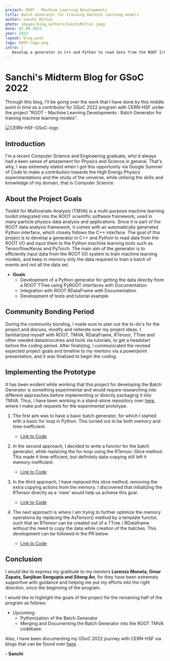 ```yaml
---
project: ROOT - Machine Learning Developments
title: Batch Generator for training machine learning models
author: Sanchi Mittal
photo: images/blog_authors/SanchiMittal.jpeg 
date: 02.09.2022 
year: 2022 
layout: blog_post 
logo: ROOT-logo.png 
intro: |
   Develop a generator in C++ and Python to read data from the ROOT I/O and input them to the Python machine learning tools such as Tensorflow/Keras and PyTorch. 
---
```



# Sanchi's Midterm Blog for GSoC 2022

Through this blog, I'll be going over the work that I have done by this middle point in time as a contributor for GSoC 2022 program with CERN-HSF under the project "ROOT - Machine Learning Developments : Batch Generator for training machine learning models".

![CERN-HSF-GSoC-logo](https://hepsoftwarefoundation.org/images/CERN-HSF-GSoC-logo.png)

## Introduction
I'm a recent Computer Science and Engineering graduate, who'd always had a keen sense of amazement for Physics and Science in general. That's why, I was extremely elated when I got this opportunity via Google Summer of Code to make a contribution towards the High Energy Physics experimentations and the study of the universe, while utilising the skills and knowledge of my domain, that is Computer Science.

## About the Project Goals
Toolkit for Multivariate Analysis (TMVA) is a multi-purpose machine learning toolkit integrated into the ROOT scientific software framework, used in many particle physics data analysis and applications. Since it is part of the ROOT data analysis framework, it comes with an automatically generated Python interface, which closely follows the C++ interface. The goal of this project is to develop a generator in C++ and Python to read data from the ROOT I/O and input them to the Python machine learning tools such as Tensorflow/Keras and PyTorch. The main aim of the generator is to efficiently input data from the ROOT I/O system to train machine learning models, and keep in memory only the data required to train a batch of events and not all the data set.

- **Goals**
	-   Development of a Python generator for getting the data directly from a ROOT TTree using PyROOT interfaces with Documentation
	-  Integration with ROOT RDataFrame with Documentation
	-  Development of tests and tutorial example

## Community Bonding Period
During the community bonding, I made sure to plan out the to-do's for the project and discuss, modify and reiterate over my project ideas.  I familiarized myself with ROOT, TMVA, RDataFrame, RTensor, TTree and other needed datastrucutres and tools via tutorials, to get a headstart before the coding period. After finalizing, I communicated the revised expected project goals and timeline to my mentors via a powerpoint presentation, and it was finalized to begin the coding.


## Implementing the Prototype
It has been evident while working that this project for developing the Batch Generator is something experimental and would require researching into different approaches before implementing or directly packaging it into TMVA. Thus, I have been working in a stand-alone repository over [here](https://github.com/tmvadnn/tmva-batch-generator), where I make pull requests for the experimental prototype. 

1.  The first aim was to have a basic batch generator, for which I started with a basic for loop in Python. This turned out to be both memory and time-inefficient. 
	- [Link to Code](https://github.com/SanchiMittal/root/commit/8b63ff3d13acc385df064b970a84a198f69ba336)
2. In the second approach, I decided to write a functor for the batch generator, while replacing the for-loop using the RTensor::Slice method. This made it time-efficient, but definitely data-copying still left it memory-inefficient.
	- [Link to Code](https://github.com/tmvadnn/tmva-batch-generator/pull/2/commits/34c6fd5e86dae48a2101ea4219b113e47c4729fb)

3. In the third approach, I have replaced this slice method, removing the extra copying actions from the memory. I discovered that initializing the RTensor directly as a 'view' would help us achieve this goal.
 	- [Link to Code](https://github.com/tmvadnn/tmva-batch-generator/pull/2/commits/34c6fd5e86dae48a2101ea4219b113e47c4729fb)

4. The next approach is where I am trying to further optimize the memory operations by replacing the AsTensor() method by a template functor, such that an RTensor can be created out of a TTree / RDataframe without the need to copy the data while creation of the batches. This development can be followed in the PR below.
	 - [Link to Code](https://github.com/tmvadnn/tmva-batch-generator/pull/2)

## Conclusion
I would like to express my gratitude to my mentors **Lorenzo Moneta, Omar Zapata, Sanjiban Sengupta and Sitong An**, for they have been extremely supportive with guidance and helping me put my efforts into the right direction, since the beginning of the program.

I would like to highlight the goals of the project for the remaining half of the program as follows:
 - Upcoming:
	 - Pythonization of the Batch Generator 
	 - Merging and Documenting the Batch Generator into the ROOT TMVA codebase.

Also, I have been documenting my GSoC 2022 journey with CERN-HSF via blogs that can be found over [here](https://sanchimittal.hashnode.dev/).

**\- Sanchi**


